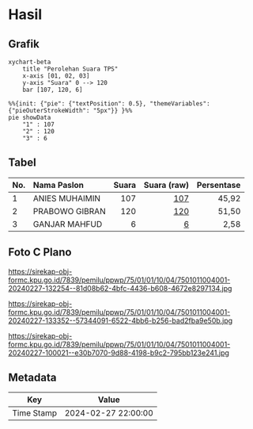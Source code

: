 # Hasil

## Grafik

```mermaid
xychart-beta
    title "Perolehan Suara TPS"
    x-axis [01, 02, 03]
    y-axis "Suara" 0 --> 120
    bar [107, 120, 6]
```

```mermaid
%%{init: {"pie": {"textPosition": 0.5}, "themeVariables": {"pieOuterStrokeWidth": "5px"}} }%%
pie showData
    "1" : 107
    "2" : 120
    "3" : 6
```

## Tabel

| No. | Nama Paslon    | Suara | Suara (raw) | Persentase |
|:--- |:-------------- | -----:| -----------:| ----------:|
| 1   | ANIES MUHAIMIN | 107   | [107][p-1]  | 45,92      |
| 2   | PRABOWO GIBRAN | 120   | [120][p-2]  | 51,50      |
| 3   | GANJAR MAHFUD  | 6     | [6][p-3]    | 2,58       |


[p-1]: https://github.com/gigit-pemilu/pemilu-2024-75-gorontalo/blob/main/pilpres/hitung-suara/sub/75-gorontalo/sub/01-gorontalo/sub/01-limboto/sub/1004-bolihuangga/sub/001-tps/sub/paslon-1.txt
[p-2]: https://github.com/gigit-pemilu/pemilu-2024-75-gorontalo/blob/main/pilpres/hitung-suara/sub/75-gorontalo/sub/01-gorontalo/sub/01-limboto/sub/1004-bolihuangga/sub/001-tps/sub/paslon-2.txt
[p-3]: https://github.com/gigit-pemilu/pemilu-2024-75-gorontalo/blob/main/pilpres/hitung-suara/sub/75-gorontalo/sub/01-gorontalo/sub/01-limboto/sub/1004-bolihuangga/sub/001-tps/sub/paslon-3.txt

## Foto C Plano

https://sirekap-obj-formc.kpu.go.id/7839/pemilu/ppwp/75/01/01/10/04/7501011004001-20240227-132254--81d08b62-4bfc-4436-b608-4672e8297134.jpg

https://sirekap-obj-formc.kpu.go.id/7839/pemilu/ppwp/75/01/01/10/04/7501011004001-20240227-133352--57344091-6522-4bb6-b256-bad2fba9e50b.jpg

https://sirekap-obj-formc.kpu.go.id/7839/pemilu/ppwp/75/01/01/10/04/7501011004001-20240227-100021--e30b7070-9d88-4198-b9c2-795bb123e241.jpg


## Metadata

| Key        | Value               |
| ---------- | ------------------- |
| Time Stamp | 2024-02-27 22:00:00 |



